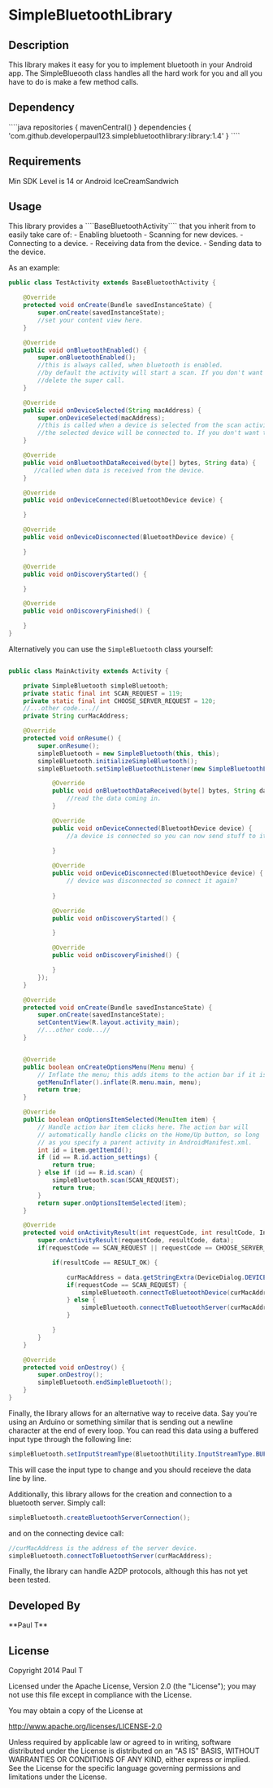 SimpleBluetoothLibrary
======================

<h2>Description</h2>

This library makes it easy for you to implement bluetooth in your Android app. The SimpleBlueooth class handles all the hard work for you and all you have to do is make a few method calls. 

<h2>Dependency</h2>
````java
repositories {
mavenCentral()
}
dependencies {
  'com.github.developerpaul123.simplebluetoothlibrary:library:1.4'
  }
  ````

<h2>Requirements</h2>
Min SDK Level is 14 or Android IceCreamSandwich

<h2>Usage</h2>
This library provides a ````BaseBluetoothActivity```` that you inherit from to easily take care of:
- Enabling bluetooth
- Scanning for new devices.
- Connecting to a device.
- Receiving data from the device.
- Sending data to the device.

As an example:
````java
public class TestActivity extends BaseBluetoothActivity {

    @Override
    protected void onCreate(Bundle savedInstanceState) {
        super.onCreate(savedInstanceState);
        //set your content view here. 
    }

    @Override
    public void onBluetoothEnabled() {
        super.onBluetoothEnabled();
        //this is always called, when bluetooth is enabled.
        //by default the activity will start a scan. If you don't want this
        //delete the super call. 
    }

    @Override
    public void onDeviceSelected(String macAddress) {
        super.onDeviceSelected(macAddress);
        //this is called when a device is selected from the scan activity. By default,
        //the selected device will be connected to. If you don't want this, delete the super call.
    }

    @Override
    public void onBluetoothDataReceived(byte[] bytes, String data) {
       //called when data is received from the device. 
    }

    @Override
    public void onDeviceConnected(BluetoothDevice device) {

    }

    @Override
    public void onDeviceDisconnected(BluetoothDevice device) {

    }

    @Override
    public void onDiscoveryStarted() {

    }

    @Override
    public void onDiscoveryFinished() {

    }
}
````

Alternatively you can use the ````SimpleBluetooth```` class yourself:

````java

public class MainActivity extends Activity {

    private SimpleBluetooth simpleBluetooth;
    private static final int SCAN_REQUEST = 119;
    private static final int CHOOSE_SERVER_REQUEST = 120;
    //...other code....//
    private String curMacAddress;

    @Override
    protected void onResume() {
        super.onResume();
        simpleBluetooth = new SimpleBluetooth(this, this);
        simpleBluetooth.initializeSimpleBluetooth();
        simpleBluetooth.setSimpleBluetoothListener(new SimpleBluetoothListener() {

            @Override
            public void onBluetoothDataReceived(byte[] bytes, String data) {
                //read the data coming in.
            }

            @Override
            public void onDeviceConnected(BluetoothDevice device) {
                //a device is connected so you can now send stuff to it
                
            }

            @Override
            public void onDeviceDisconnected(BluetoothDevice device) {
                // device was disconnected so connect it again?
               
            }

            @Override
            public void onDiscoveryStarted() {

            }

            @Override
            public void onDiscoveryFinished() {

            }
        });
    }

    @Override
    protected void onCreate(Bundle savedInstanceState) {
        super.onCreate(savedInstanceState);
        setContentView(R.layout.activity_main);
        //...other code...//
    }


    @Override
    public boolean onCreateOptionsMenu(Menu menu) {
        // Inflate the menu; this adds items to the action bar if it is present.
        getMenuInflater().inflate(R.menu.main, menu);
        return true;
    }

    @Override
    public boolean onOptionsItemSelected(MenuItem item) {
        // Handle action bar item clicks here. The action bar will
        // automatically handle clicks on the Home/Up button, so long
        // as you specify a parent activity in AndroidManifest.xml.
        int id = item.getItemId();
        if (id == R.id.action_settings) {
            return true;
        } else if (id == R.id.scan) {
            simpleBluetooth.scan(SCAN_REQUEST);
            return true;
        }
        return super.onOptionsItemSelected(item);
    }

    @Override
    protected void onActivityResult(int requestCode, int resultCode, Intent data) {
        super.onActivityResult(requestCode, resultCode, data);
        if(requestCode == SCAN_REQUEST || requestCode == CHOOSE_SERVER_REQUEST) {

            if(resultCode == RESULT_OK) {

                curMacAddress = data.getStringExtra(DeviceDialog.DEVICE_DIALOG_DEVICE_ADDRESS_EXTRA);
                if(requestCode == SCAN_REQUEST) {
                    simpleBluetooth.connectToBluetoothDevice(curMacAddress);
                } else {
                    simpleBluetooth.connectToBluetoothServer(curMacAddress);
                }

            }
        }
    }

    @Override
    protected void onDestroy() {
        super.onDestroy();
        simpleBluetooth.endSimpleBluetooth();
    }
}
````

Finally, the library allows for an alternative way to receive data. Say you're using an Arduino or something similar that is sending out a newline character at the end of every loop. You can read this data using a buffered input type through the following line:

````java
simpleBluetooth.setInputStreamType(BluetoothUtility.InputStreamType.BUFFERED);
````

This will case the input type to change and you should receieve the data line by line. 

Additionally, this library allows for the creation and connection to a bluetooth server. Simply call:
````java
simpleBluetooth.createBluetoothServerConnection();
````
and on the connecting device call:
````java
//curMacAddress is the address of the server device.
simpleBluetooth.connectToBluetoothServer(curMacAddress);
````
Finally, the library can handle A2DP protocols, although this has not yet been tested. 

<h2>Developed By</h2>
**Paul T**

<h2>License</h2>

Copyright 2014 Paul T

Licensed under the Apache License, Version 2.0 (the "License"); you may not use this file except in compliance with the License.

You may obtain a copy of the License at

http://www.apache.org/licenses/LICENSE-2.0

Unless required by applicable law or agreed to in writing, software distributed under the License is distributed on an "AS IS" BASIS, WITHOUT WARRANTIES OR CONDITIONS OF ANY KIND, either express or implied. See the License for the specific language governing permissions and limitations under the License.



